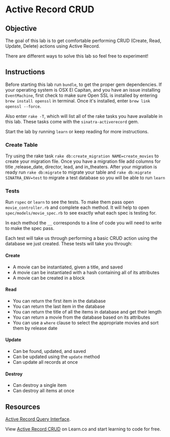 # Active Record CRUD

## Objective
The goal of this lab is to get comfortable performing CRUD (Create, Read, Update, Delete) actions using Active Record.

There are different ways to solve this lab so feel free to experiment!

## Instructions
Before starting this lab run `bundle`, to get the proper gem dependencies. If your operating system is OSX El Capitan, and you have an issue installing `EventMachine`, first check to make sure Open SSL is installed by entering `brew install openssl` in terminal. Once it's installed, enter `brew link openssl --force`.

Also enter `rake -T`, which will list all of the rake tasks you have available in this lab. These tasks come with the `sinatra-activerecord` gem.

Start the lab by running `learn` or keep reading for more instructions.

### Create Table
Try using the rake task `rake db:create_migration NAME=create_movies` to create your migration file.
Once you have a migration file add columns for title ,release_date, director, lead, and in_theaters.
After your migration is ready run `rake db:migrate` to migrate your table and `rake db:migrate SINATRA_ENV=test` to migrate a test database so you will be able to run `learn`

### Tests
Run `rspec` or `learn` to see the tests. To make them pass open `movie_controller.rb` and complete each method. It will help to open `spec/models/movie_spec.rb` to see exactly what each spec is testing for.

In each method the `__` corresponds to a line of code you will need to write to make the spec pass. 

Each test will take us through performing a basic CRUD action using the database we just created. These tests will take you through:

#### Create
* A movie can be instantiated, given a title, and saved
* A movie can be instantiated with a hash containing all of its attributes
* A movie can be created in a block

#### Read
* You can return the first item in the database
* You can return the last item in the database
* You can return the title of all the items in database and get their length
* You can return a movie from the database based on its attributes
* You can use a `where` clause to select the appropriate movies and sort them by release date

#### Update
* Can be found, updated, and saved
* Can be updated using the `update` method
* Can update all records at once

#### Destroy
* Can destroy a single item
* Can destroy all items at once


## Resources
[Active Record Query Interface](http://guides.rubyonrails.org/active_record_querying.html).

<p data-visibility='hidden'>View <a href='https://learn.co/lessons/activerecord-crud' title='Active Record CRUD'>Active Record CRUD</a> on Learn.co and start learning to code for free.</p>
